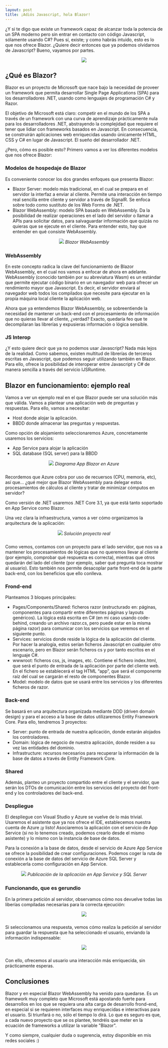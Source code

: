 ```yaml
---
layout: post
title: ¡Adiós Javascript, hola Blazor!
---
```


¿Y si te digo que existe un framework capaz de alcanzar toda la potencia de un SPA moderno pero sin entrar en contacto con código Javascript, sólamente usando C#? Pues sí, existe; y como habrás intuido, esto es lo que nos ofrece Blazor. ¿Quiere decir entonces que ya  podemos olvidarnos de Javascript? Bueno, vayamos por partes.

<div align="center">
  <img src="/images/Blazor/blazor.jpg"/>
</div>

## ¿Qué es Blazor?
Blazor es un proyecto de Microsoft que nace bajo la necesidad de proveer un framework que permita desarrollar Single Page Applications (SPA) para los desarrolladores .NET, usando como lenguajes de programación C# y Razor.

El objetivo de Microsoft está claro: competir en el mundo de los SPA a través de un framework con una curva de aprendizaje prácticamente nula para los desarrolladores .NET, abstrayendo la complejidad que requiere el tener que lidiar con frameworks basados en Javascript. En consecuencia, se construirán aplicaciones web enriquecidas usando únicamente HTML, CSS y C# en lugar de Javascript. El sueño del desarrollador .NET.

¿Pero, cómo es posible esto? Primero vamos a ver los diferentes modelos que nos ofrece Blazor:

### Modelos de hospedaje de Blazor
Es conveniente conocer los dos grandes enfoques que presenta Blazor:

<ul>
	<li> Blazor Server: modelo más tradicional, en el cual se prepara en el servidor la interfaz a enviar al cliente. Permite una interacción en tiempo real sencilla entre cliente y servidor a través de SignalR. Se enfoca sobre todo como sustituto de los Web Forms de .NET.</li>
	<li> Blazor WebAssembly:  modelo SPA basado en WebAssembly. Da la posibilidad de realizar operaciones en el lado del servidor o llamar a APIs para solicitar datos, para salvaguardar información que quizás no quieras que se ejecute en el cliente. Para entender esto, hay que entender en qué consiste WebAssembly. </li>
</ul>

<div align="center" style="margin-bottom: 25px;">
  <img src="/images/Blazor/blazor-webassembly.png"/>
  <i>Blazor WebAssembly</i>
</div>

### WebAssembly
En este concepto radica la clave del funcionamiento de Blazor WebAssembly, en el cual nos vamos a enfocar de ahora en adelante. WebAssembly (conocido también por su abreviatura Wasm) es un estándar que permite ejecutar código binario en un navegador web para ofrecer un rendimiento mayor que Javascript. Es decir, el servidor enviará al navegador web todos los compilados que necesite para ejecutar en la propia máquina local cliente la aplicación web. 

Ahora que ya entendemos Blazor WebAssembly, se sobreentiende la necesidad de mantener un back-end con el procesamiento de información que no quieras llevar al cliente, ¿verdad? Exacto, quedaría feo que te decompilaran las librerías y expusieras información o lógica sensible.

### JS Interop
¿Y esto quiere decir que ya no podemos usar Javascript? Nada más lejos de la realidad. Como sabemos, existen multitud de librerías de terceros escritas en Javascript, que podemos seguir utilizando también en Blazor. Para ello, ofrece la posibilidad de interoperar entre Javascript y C# de manera sencilla a través del servicio IJSRuntime.

## Blazor en funcionamiento: ejemplo real
Vamos a ver un ejemplo real en el que Blazor puede ser una solución más que válida. Vamos a plantear una aplicación web de preguntas y respuestas. Para ello, vamos a necesitar:
<ul>	
<li>Host donde alojar la aplicación.</li>
<li>BBDD donde almacenar las preguntas y respuestas.</li>
</ul>

Como opción de alojamiento seleccionaremos Azure, concretamente usaremos los servicios:
<ul>
<li>App Service para alojar la aplicación</li>
<li>SQL database (SQL server) para la BBDD</li>
</ul>

<div align="center" style="margin-bottom: 25px;">
  <img src="/images/Blazor/diagram.png"/>
  <i>Diagrama App Blazor en Azure</i>
</div>

Recordemos que Azure cobra por uso de recuersos (CPU, memoria, etc), así que… ¿qué mejor que Blazor WebAssembly para delegar estos procesamientos de cálculos al cliente y tratar de minimizar cómputos en servidor?

Como versión de .NET usaremos .NET Core 3.1, ya que está tanto soportado en App Service como Blazor.

Una vez clara la infraestructura, vamos a ver cómo organizamos la arquitectura de la aplicación:

<div align="center" style="margin-bottom: 25px;">
  <img src="/images/Blazor/sln.png"/>
  <i>Solución proyecto real</i>
</div>

Como vemos, contamos con un proyecto para el lado servidor, que nos va a mantener los procesamientos de lógicas que no queremos llevar al cliente (por ejemplo, comprobar qué respuesta es correcta), mientras que otros quedarán del lado del cliente (por ejemplo, saber qué pregunta toca mostrar al usuario). Esto también nos permite desacoplar parte front-end de la parte back-end, con los beneficios que ello conlleva.

### Frond-end
Planteamos 3 bloques principales:
<ul>
<li>Pages/Components/Shared: ficheros razor (estructurado en: páginas, componentes para compartir entre diferentes páginas y layouts genéricos). La lógica está escrita en C# (en mi caso usando code-behind, creando un archivo razor.cs, pero puede estar en la misma página razor) para comunicar con los servicios que veremos en el siguiente punto.</li>
<li>Services: servicios donde reside la lógica de la aplicación del cliente. Por hacer la analogía, estos serían ficheros Javascript en cualquier otro escenario, pero en Blazor serán ficheros cs y por tanto escritos en el lenguaje C#.</li>
<li>wwwroot: ficheros css, js, images, etc. Contiene el fichero index.html, que será el punto de entrada de la aplicación por parte del cliente web. En el fichero se establecerá el tag HTML “app”, que será el componente raíz del cual se cargarán el resto de componentes Blazor.</li>
<li>Model: modelo de datos que se usará entre los servicios y los diferentes ficheros de razor. </li>
</ul>

### Back-end
Se basará en una arquitectura organizada mediante DDD (driven domain design) y para el acceso a la base de datos utilizaremos Entity Framework Core. Para ello, tendremos 3 proyectos:
<ul>
<li>Server: punto de entrada de nuestra aplicación, donde estarán alojados los controladores.</li>
<li>Domain: lógica de negocio de nuestra aplicación, donde residen a su vez las entidades del dominio.</li>
<li>Infrastructure: recursos necesarios para recuperar la información de la base de datos a través de Entity Framework Core.</li>
</ul>

### Shared
Además, planteo un proyecto compartido entre el cliente y el servidor, que serán los DTOs de comunicación entre los servicios del proyecto del front-end y los controladores del back-end.

### Despliegue
El despliegue con Visual Studio y Azure se vuelve de lo más trivial. Usaremos el asistente que ya nos ofrece el IDE, establecemos nuestra cuenta de Azure ¡y listo! Asociaremos la aplicación con el servicio de App Service (si no lo tenemos creado, podemos crearlo desde el mismo asistente) y lo mismo con la instancia de base de datos.

Para la conexión a la base de datos, desde el servicio de Azure App Service se ofrece la posibilidad de crear configuraciones. Podemos coger la ruta de conexión a la base de datos del servicio de Azure SQL Server y establecerla como configuración en App Service.
<div align="center" style="margin-bottom: 25px;">
  <img src="/images/Blazor/publish.png"/>
  <i>Publicación de la aplicación en App Service y SQL Server</i>
</div>

### Funcionando, que es gerundio
En la primera petición al servidor, observamos cómo nos devuelve todas las liberías compiladas necesarias para la correcta ejecución:
<div align="center" style="margin-bottom: 25px;">
  <img src="/images/Blazor/dlls.png"/>
</div>

Si seleccionamos una respuesta, vemos cómo realiza la petición al servidor para guardar la respuesta que ha seleccionado el usuario, enviando la información indispensable:
<div align="center" style="margin-bottom: 25px;">
  <img src="/images/Blazor/post.png"/>
</div>

Con ello, ofrecemos al usuario una interacción más enriquecida, sin prácticamente esperas.

## Conclusiones
Blazor y en especial Blazor WebAssembly ha venido para quedarse. Es un framework muy completo que Microsoft está apostando fuerte para desarrollos en los que se requiera una alta carga de desarrollo frond-end, en especial si se requieren interfaces muy enriquecidas e interactivas para el usuario. Si triunfará o no, sólo el tiempo lo dirá. Lo que es seguro es que, a cada nuevo proyecto que se os plantee, tendréis que meter en la ecuación de frameworks a utilizar la variable "Blazor".

Y como siempre, cualquier duda o sugerencia, estoy disponible en mis redes sociales :)
